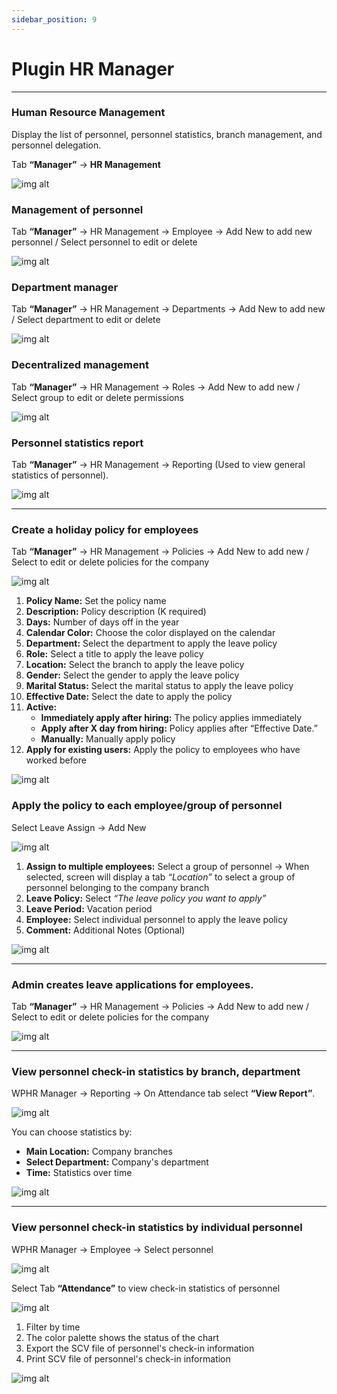 ```yaml
---
sidebar_position: 9
---
```


# Plugin HR Manager
---

### Human Resource Management
Display the list of personnel, personnel statistics, branch management, and personnel delegation.

Tab **“Manager”** -> **HR Management**

![img alt](/img/data/news/hr-management-plugin-01.jpg)

### Management of personnel
Tab **“Manager”** -> HR Management -> Employee -> Add New to add new personnel / Select personnel to edit or delete

![img alt](/img/data/news/hr-management-plugin-02.jpg)

### Department manager
Tab **“Manager”** -> HR Management -> Departments -> Add New to add new / Select department to edit or delete

![img alt](/img/data/news/hr-management-plugin-03.jpg)

### Decentralized management
Tab **“Manager”** -> HR Management -> Roles -> Add New to add new / Select group to edit or delete permissions

![img alt](/img/data/news/hr-management-plugin-04.jpg)

### Personnel statistics report
Tab **“Manager”** -> HR Management -> Reporting (Used to view general statistics of personnel).

![img alt](/img/data/news/hr-management-plugin-05.jpg)

--- 

### Create a holiday policy for employees
Tab **“Manager”** -> HR Management -> Policies -> Add New to add new / Select to edit or delete policies for the company

![img alt](/img/data/news/hr-management-plugin-06.jpg)

1. **Policy Name:** Set the policy name
2. **Description:** Policy description (K required)
3. **Days:** Number of days off in the year
4. **Calendar Color:** Choose the color displayed on the calendar
5. **Department:** Select the department to apply the leave policy
6. **Role:** Select a title to apply the leave policy
7. **Location:** Select the branch to apply the leave policy
8. **Gender:** Select the gender to apply the leave policy
9. **Marital Status:** Select the marital status to apply the leave policy
10. **Effective Date:** Select the date to apply the policy
11. **Active:**
    - **Immediately apply after hiring:** The policy applies immediately
    - **Apply after X day from hiring:** Policy applies after “Effective Date.”
    - **Manually:** Manually apply policy
12. **Apply for existing users:** Apply the policy to employees who have worked before

![img alt](/img/data/news/hr-management-plugin-07.jpg)

### Apply the policy to each employee/group of personnel
Select Leave Assign -> Add New

![img alt](/img/data/news/hr-management-plugin-08.jpg)

1. **Assign to multiple employees:** Select a group of personnel -> When selected, screen will display a tab *“Location”* to select a group of personnel belonging to the company branch
2. **Leave Policy:** Select *“The leave policy you want to apply”*
3. **Leave Period:** Vacation period
4. **Employee:** Select individual personnel to apply the leave policy
5. **Comment:** Additional Notes (Optional)

![img alt](/img/data/news/hr-management-plugin-09.jpg)

---

### Admin creates leave applications for employees.

Tab **“Manager”** -> HR Management -> Policies -> Add New to add new / Select to edit or delete policies for the company

![img alt](/img/data/news/hr-management-plugin-10.jpg)

---

### View personnel check-in statistics by branch, department

WPHR Manager → Reporting -> On Attendance tab select **“View Report”**.

![img alt](/img/data/news/hr-management-plugin-11.jpg)

You can choose statistics by:
- **Main Location:** Company branches
- **Select Department:** Company's department
- **Time:** Statistics over time

![img alt](/img/data/news/hr-management-plugin-12.jpg)

---

### View personnel check-in statistics by individual personnel

WPHR Manager → Employee -> Select personnel

![img alt](/img/data/news/hr-management-plugin-13.jpg)

Select Tab **“Attendance”** to view check-in statistics of personnel

![img alt](/img/data/news/hr-management-plugin-14.jpg)

1. Filter by time
2. The color palette shows the status of the chart
3. Export the SCV file of personnel's check-in information
4. Print SCV file of personnel's check-in information

![img alt](/img/data/news/hr-management-plugin-15.jpg)
